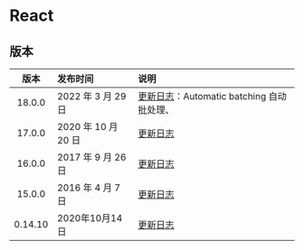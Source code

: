 # React

## 版本

| 版本 | 发布时间 | 说明 |
|:-:|:-|:-|
| 18.0.0 | 2022 年 3 月 29 日 | [更新日志][v18]：Automatic batching 自动批处理、 |
| 17.0.0 | 2020 年 10 月 20 日 |  [更新日志][v17] |
| 16.0.0 | 2017 年 9 月 26 日 |  [更新日志][v16] |
| 15.0.0 | 2016 年 4 月 7 日 | [更新日志][v15] |
| 0.14.10 | 2020年10月14日 |  [更新日志][v0]  |

[v18]:https://github.com/facebook/react/blob/main/CHANGELOG.md#1800-march-29-2022
[v17]:https://github.com/facebook/react/blob/main/CHANGELOG.md#1700-october-20-2020
[v16]:https://github.com/facebook/react/blob/main/CHANGELOG.md#1600-september-26-2017
[v15]:https://github.com/facebook/react/blob/main/CHANGELOG.md#1500-april-7-2016
[v0]:https://github.com/facebook/react/blob/main/CHANGELOG.md#01410-october-14-2020
